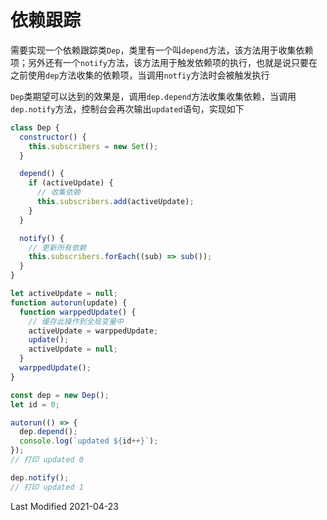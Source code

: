 # 依赖跟踪

需要实现一个依赖跟踪类`Dep`，类里有一个叫`depend`方法，该方法用于收集依赖项；另外还有一个`notify`方法，该方法用于触发依赖项的执行，也就是说只要在之前使用`dep`方法收集的依赖项，当调用`notfiy`方法时会被触发执行

`Dep`类期望可以达到的效果是，调用`dep.depend`方法收集收集依赖，当调用`dep.notify`方法，控制台会再次输出`updated`语句，实现如下
```javascript
class Dep {
  constructor() {
    this.subscribers = new Set();
  }

  depend() {
    if (activeUpdate) {
      // 收集依赖
      this.subscribers.add(activeUpdate);
    }
  }

  notify() {
    // 更新所有依赖
    this.subscribers.forEach((sub) => sub());
  }
}

let activeUpdate = null;
function autorun(update) {
  function warppedUpdate() {
    // 缓存此操作到全局变量中
    activeUpdate = warppedUpdate;
    update();
    activeUpdate = null;
  }
  warppedUpdate();
}

const dep = new Dep();
let id = 0;

autorun(() => {
  dep.depend();
  console.log(`updated ${id++}`);
});
// 打印 updated 0

dep.notify();
// 打印 updated 1
```

Last Modified 2021-04-23
